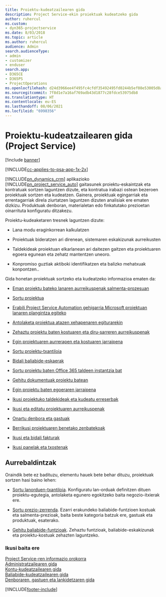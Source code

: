 ```yaml
---
title: Proiektu-kudeatzailearen gida
description: Project Service-ekin proiektuak kudeatzeko gida
author: ruhercul
ms.custom:
- dyn365-projectservice
ms.date: 8/03/2018
ms.topic: article
ms.author: ruhercul
audience: Admin
search.audienceType:
- admin
- customizer
- enduser
search.app:
- D365CE
- D365PS
- ProjectOperations
ms.openlocfilehash: d24d3966ee4f495fc4cfdf35492495fd0244b5ef08e53005d8ac4a854cd7cce5
ms.sourcegitcommit: 7f8d1e7a16af769adb43d1877c28fdce53975db8
ms.translationtype: HT
ms.contentlocale: eu-ES
ms.lasthandoff: 08/06/2021
ms.locfileid: "6998356"
---
```

# <a name="project-manager-guide-project-service"></a>Proiektu-kudeatzailearen gida (Project Service)

[!include [banner](../includes/psa-now-project-operations.md)]

[!INCLUDE[cc-applies-to-psa-app-1x-2x](../includes/cc-applies-to-psa-app-1x-2x.md)]

[!INCLUDE[pn_dynamics_crm](../includes/pn-dynamics-crm.md)] aplikazioko [!INCLUDE[pn_project_service_auto](../includes/pn-project-service-auto.md)] gaitasunek proiektu-eskaintzak eta kontratuak sortzen laguntzen dizute, eta kontratua irabazi ostean bezeroen proiektuak sortzen eta kudeatzen. Gainera, proiektuak egingarriak eta errentagarriak direla ziurtatzen laguntzen dizuten analisiak ere ematen dizkizu. Produktuak denboran, materialetan edo finkatutako prezioetan oinarrituta konfiguratu ditzakezu.  
  
 Proiektu-kudeaketaren tresnek laguntzen dizute:  
  
-   Lana modu eraginkorrean kalkulatzen  
  
-   Proiektuak bideratzen ari direnean, sistemaren eskakizunak aurreikusten  
  
-   Taldekideak proiektuan elkarlanean ari daitezen gaitzen eta proiektuaren egoera egunean eta zehatz mantentzen uneoro.  
  
-   Konpromiso guztiak aktiboki identifikatzen eta balizko mehatxuak konpontzen..  
  
Gida honetan proiektuak sortzeko eta kudeatzeko informazioa ematen da:  
  
-   [Eman proiektu bateko lanaren aurreikuspenak salmenta-prozesuan](../psa/provide-estimates-project-during-sales-process.md)  
  
-   [Sortu proiektua](../psa/create-project.md)  
  
-   [Erabili Project Service Automation gehigarria Microsoft proiektuan lanaren plangintza egiteko](../psa/add-plan-work-microsoft-project.md)  
  
-   [Antolaketa proiektua atazen xehapenaren egiturarekin](../psa/schedule-project-work-breakdown-structure.md)  
  
-   [Zehaztu proiektu baten kostuaren eta diru-sarreren aurreikuspenak](../psa/determine-project-cost-revenue-estimates.md)  
  
-   [Egin proiektuaren aurrerapen eta kostuaren jarraipena](../psa/track-project-progress-cost.md)  
  
-   [Sortu proiektu-txantiloia](../psa/create-project-template.md)  
  
-   [Bidali baliabide-eskaerak](../psa/submit-resource-requests.md)  
  
-   [Sortu proiektu baten Office 365 taldeen instantzia bat](../psa/create-office-365-group-project.md)  
  
-   [Gehitu dokumentuak proiektu batean](../psa/add-documents-project.md)  
  
-   [Egin proiektu baten egoeraren jarraipena](../psa/track-project-status.md)  
  
-   [Ikusi proiektuko taldekideak eta kudeatu erreserbak](../psa/view-project-team-members-manage-bookings.md)  
  
-   [Ikusi eta editatu proiektuaren aurreikuspenak](../psa/view-edit-project-estimates.md)  
  
-   [Onartu denbora eta gastuak](../psa/approve-time-expenses.md)  
  
-   [Berrikusi proiektuaren benetako zenbatekoak](../psa/review-project-actuals.md)  
  
-   [Ikusi eta bidali fakturak](../psa/view-send-invoices.md)  
  
-   [Ikusi panelak eta txostenak](../psa/view-dashboards-reports.md)  
  
## <a name="prerequisites"></a>Aurrebaldintzak  
 Oraindik bete ez badituzu, elementu hauek bete behar dituzu, proiektuak sortzen hasi baino lehen:  
  
-   [Sortu lanorduen-txantiloia](../psa/create-work-hours-template.md). Konfiguratu lan-orduak definitzen dituen proiektu-egutegia, antolaketa egunero egokitzeko baita negozio-itxierak ere.  
  
-   [Sortu prezio-zerrenda](../psa/create-price-list.md). Ezarri erakundeko baliabide-funtzioen kostuak eta salmenta-prezioak, baita beste kategoria batzuk ere, gastuak eta produktuak, esaterako.  
  
-   [Gehitu baliabide-funtzioak](../psa/add-resource-roles.md). Zehaztu funtzioak, baliabide-eskakizunak eta proiektu-kostuak zehazten laguntzeko.  
  
### <a name="see-also"></a>Ikusi baita ere  
 [Project Service-ren informazio orokorra](../psa/overview.md)   
 [Administratzailearen gida](../psa/admin-guide.md)   
 [Kontu-kudeatzailearen gida](../psa/account-manager-guide.md)   
 [Baliabide-kudeatzailearen gida](../psa/resource-manager-guide.md)   
 [Denboraren, gastuen eta lankidetzaren gida](../psa/time-expense-collaboration-guide.md)



[!INCLUDE[footer-include](../includes/footer-banner.md)]